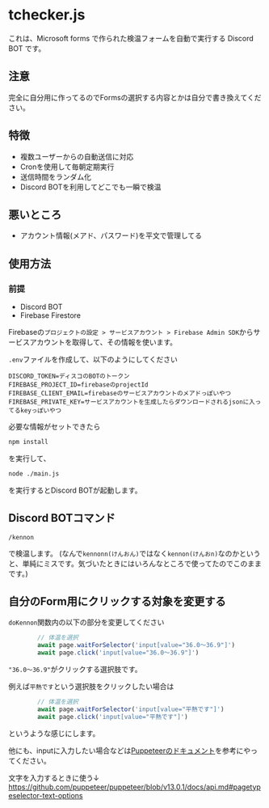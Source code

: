 # tchecker.js

これは、Microsoft forms で作られた検温フォームを自動で実行する Discord BOT です。

## 注意

完全に自分用に作ってるのでFormsの選択する内容とかは自分で書き換えてください。

## 特徴

- 複数ユーザーからの自動送信に対応
- Cronを使用して毎朝定期実行
- 送信時間をランダム化
- Discord BOTを利用してどこでも一瞬で検温

## 悪いところ

- アカウント情報(メアド、パスワード)を平文で管理してる

## 使用方法

### 前提

- Discord BOT
- Firebase Firestore

Firebaseの`プロジェクトの設定 > サービスアカウント > Firebase Admin SDK`からサービスアカウントを取得して、その情報を使います。

`.env`ファイルを作成して、以下のようにしてください
```env
DISCORD_TOKEN=ディスコのBOTのトークン
FIREBASE_PROJECT_ID=firebaseのprojectId
FIREBASE_CLIENT_EMAIL=firebaseのサービスアカウントのメアドっぽいやつ
FIREBASE_PRIVATE_KEY=サービスアカウントを生成したらダウンロードされるjsonに入ってるkeyっぽいやつ
```

必要な情報がセットできたら

```bash
npm install
```
を実行して、

```bash
node ./main.js
```
を実行するとDiscord BOTが起動します。

##  Discord BOTコマンド
```
/kennon
```
で検温します。
(なんで`kennonn(けんおん)`ではなく`kennon(けんおn)`なのかというと、単純にミスです。気づいたときにはいろんなところで使ってたのでこのままです。)

## 自分のForm用にクリックする対象を変更する

`doKennon`関数内の以下の部分を変更してください

```js
        // 体温を選択
        await page.waitForSelector('input[value="36.0〜36.9"]')
        await page.click('input[value="36.0〜36.9"]')
```
`"36.0〜36.9"`がクリックする選択肢です。

例えば`平熱です`という選択肢をクリックしたい場合は
```js
        // 体温を選択
        await page.waitForSelector('input[value="平熱です"]')
        await page.click('input[value="平熱です"]')
```
というような感じにします。

他にも、inputに入力したい場合などは[Puppeteerのドキュメント](https://github.com/puppeteer/puppeteer/blob/v13.0.1/docs/api.md)を参考にやってください。

文字を入力するときに使う↓
https://github.com/puppeteer/puppeteer/blob/v13.0.1/docs/api.md#pagetypeselector-text-options

